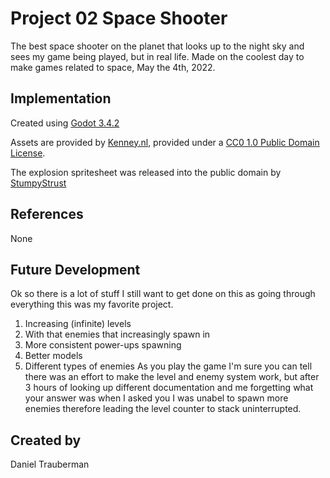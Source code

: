 # Project 02 Space Shooter

The best space shooter on the planet that looks up to the night sky and sees my game being played, but in real life. Made on the coolest day to make games related to space, May the 4th, 2022.

## Implementation

Created using [Godot 3.4.2](https://godotengine.org/download)

Assets are provided by [Kenney.nl](https://kenney.nl/assets/space-shooter-extension), provided under a [CC0 1.0 Public Domain License](https://creativecommons.org/publicdomain/zero/1.0/).

The explosion spritesheet was released into the public domain by [StumpyStrust](https://opengameart.org/content/explosion-sheet)

## References
None

## Future Development
Ok so there is a lot of stuff I still want to get done on this as going through everything this was my favorite project.
1. Increasing (infinite) levels 
2. With that enemies that increasingly spawn in
3. More consistent power-ups spawning
4. Better models
5. Different types of enemies
As you play the game I'm sure you can tell there was an effort to make the level and enemy system work, but after 3 hours of looking up different documentation and me forgetting what your answer was when I asked you I was unabel to spawn more enemies therefore leading the level counter to stack uninterrupted.


## Created by
Daniel Trauberman
